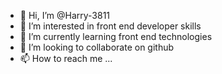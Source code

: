 - 👋 Hi, I’m @Harry-3811
- 👀 I’m interested in front end developer skills
- 🌱 I’m currently learning front end technologies
- 💞️ I’m looking to collaborate on github
- 📫 How to reach me ...

<!---
Harry-3811/Harry-3811 is a ✨ special ✨ repository because its `README.md` (this file) appears on your GitHub profile.
You can click the Preview link to take a look at your changes.
--->
